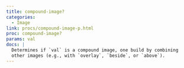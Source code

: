 ```yaml
---
title: compound-image?
categories: 
  - Image
link: procs/compound-image-p.html
proc: compound-image?
params: val
docs: |
  Determines if `val` is a compound image, one build by combining
  other images (e.g., with `overlay`, `beside`, or `above`).
---
```

